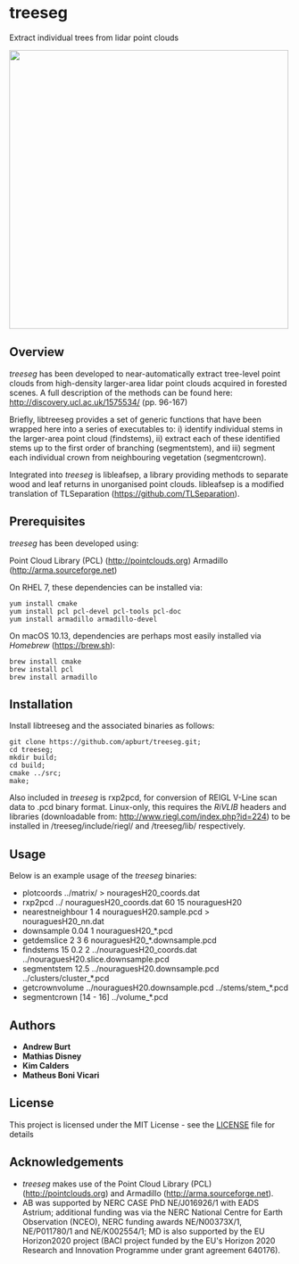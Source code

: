 # treeseg

Extract individual trees from lidar point clouds

<img src="https://4xnnka.bl3302.livefilestore.com/y4mzpqPKgclbQKR51t4a9tA2v37IKMp221dDuLXHvRqQzc8szMleP7anmHxoy-bPwa-0qnDRrRpQkBhkO2P3cef-u7_eBpNubE_wO8FA5E0sDkbmPt0BIJoWT2upX_YFO5UfTS0ys0LZLHaSl0DktwdJIj82R4ZP051-2CiPzJAXJvht3eijlwfp0mo_W8VeXVa8p_g79_EEb51Kg0WGMWe8A?width=660&height=628&cropmode=none" width="500">

## Overview

*treeseg* has been developed to near-automatically extract tree-level point clouds from high-density larger-area lidar point clouds acquired in forested scenes.
A full description of the methods can be found here: http://discovery.ucl.ac.uk/1575534/ (pp. 96-167)

Briefly, libtreeseg provides a set of generic functions that have been wrapped here into a series of executables to: i) identify individual stems in the larger-area point cloud (findstems), ii) extract each of these identified stems up to the first order of branching (segmentstem), and iii) segment each individual crown from neighbouring vegetation (segmentcrown).

Integrated into *treeseg* is libleafsep, a library providing methods to separate wood and leaf returns in unorganised point clouds. 
libleafsep is a modified translation of TLSeparation (https://github.com/TLSeparation).

## Prerequisites

*treeseg* has been developed using:

Point Cloud Library (PCL) (http://pointclouds.org)
Armadillo (http://arma.sourceforge.net)

On RHEL 7, these dependencies can be installed via:

```
yum install cmake
yum install pcl pcl-devel pcl-tools pcl-doc
yum install armadillo armadillo-devel
```

On macOS 10.13, dependencies are perhaps most easily installed via *Homebrew* (https://brew.sh):

```
brew install cmake
brew install pcl
brew install armadillo
```

## Installation

Install libtreeseg and the associated binaries as follows:

```
git clone https://github.com/apburt/treeseg.git;
cd treeseg;
mkdir build;
cd build;
cmake ../src;
make;
```

Also included in *treeseg* is rxp2pcd, for conversion of REIGL V-Line scan data to .pcd binary format. Linux-only, this requires the *RiVLIB* headers and libraries (downloadable from: http://www.riegl.com/index.php?id=224) to be installed in /treeseg/include/riegl/ and /treeseg/lib/ respectively.

## Usage

Below is an example usage of the *treeseg* binaries:

* plotcoords ../matrix/ > nouragesH20_coords.dat
* rxp2pcd ../ nouraguesH20_coords.dat 60 15 nouraguesH20
* nearestneighbour 1 4 nouraguesH20.sample.pcd > nouraguesH20_nn.dat
* downsample 0.04 1 nouraguesH20_*.pcd
* getdemslice 2 3 6 nouraguesH20_*.downsample.pcd
* findstems 15 0.2 2 ../nouraguesH20_coords.dat ../nouraguesH20.slice.downsample.pcd
* segmentstem 12.5 ../nouraguesH20.downsample.pcd ../clusters/cluster_*.pcd
* getcrownvolume ../nouraguesH20.downsample.pcd ../stems/stem_*.pcd
* segmentcrown [14 - 16] ../volume_*.pcd

## Authors

* **Andrew Burt**
* **Mathias Disney**
* **Kim Calders**
* **Matheus Boni Vicari**

## License

This project is licensed under the MIT License - see the [LICENSE](LICENSE) file for details

## Acknowledgements

* *treeseg* makes use of the Point Cloud Library (PCL) (http://pointclouds.org) and Armadillo (http://arma.sourceforge.net).
* AB was supported by NERC CASE PhD NE/J016926/1 with EADS Astrium; additional funding was via the NERC National Centre for Earth Observation (NCEO), NERC funding awards NE/N00373X/1, NE/P011780/1 and NE/K002554/1; MD is also supported by the EU Horizon2020 project (BACI project funded by the EU's Horizon 2020 Research and Innovation Programme under grant agreement 640176).
